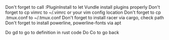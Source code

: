 Don't forget to call :PluginInstall to let Vundle install plugins properly
Don't forget to cp vimrc to ~/.vimrc or your vim config location
Don't forget to cp .tmux.conf to ~/.tmux.conf
Don't forget to install racer via cargo, check path
Don't forget to install powerline, powerline-fonts via apt

Do gd to go to definition in rust code
Do Co to go back
